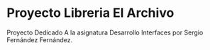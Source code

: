 # Proyecto Libreria El Archivo
Proyecto Dedicado A la asignatura Desarrollo Interfaces por Sergio Fernández Fernández.
